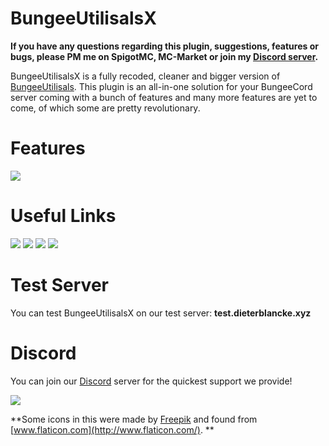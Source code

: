 # BungeeUtilisalsX

**If you have any questions regarding this plugin, suggestions, features or bugs, please PM me on SpigotMC, MC-Market or
join my [Discord server](https://discord.dieterblancke.xyz/).**

BungeeUtilisalsX is a fully recoded, cleaner and bigger version
of [BungeeUtilisals](https://www.spigotmc.org/resources/bungeeutilisals.7865/). This plugin is an all-in-one solution
for your BungeeCord server coming with a bunch of features and many more features are yet to come, of which some are
pretty revolutionary.

# Features

![](https://i.imgur.com/W0wxhWk.png)

# Useful Links

[![](https://i.imgur.com/4QxyURe.png)](https://discord.dieterblancke.xyz/)
[![](https://i.imgur.com/l7ys9OG.png)](https://docs.dieterblancke.xyz/BungeeUtilisalsX/#/)
[![](https://i.imgur.com/krx1GRR.png)](https://docs.dieterblancke.xyz/BungeeUtilisalsX/#/commands)
[![](https://i.imgur.com/oBrmVB8.png)](https://docs.dieterblancke.xyz/BungeeUtilisalsX/#/faq)

# Test Server

You can test BungeeUtilisalsX on our test server: **test.dieterblancke.xyz**

# Discord

You can join our [Discord](https://discord.dieterblancke.xyz) server for the quickest support we provide!

![](https://bstats.org/signatures/bungeecord/BungeeUtilisalsX.svg)

**Some icons in this were made by [Freepik](https://www.freepik.com/home) and found
from [www.flaticon.com](http://www.flaticon.com/). **
